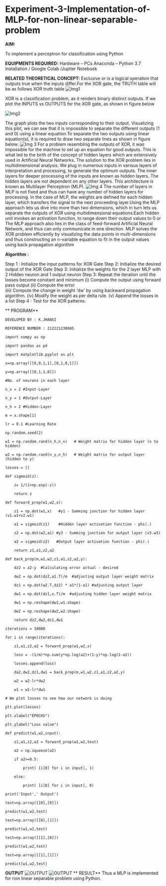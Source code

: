 # Experiment-3-Implementation-of-MLP-for-non-linear-separable-problem
**AIM:**

To implement a perceptron for classification using Python

**EQUIPMENTS REQUIRED:**
Hardware – PCs
Anaconda – Python 3.7 Installation / Google Colab /Jupiter Notebook

**RELATED THEORETICAL CONCEPT:**
Exclusive or is a logical operation that outputs true when the inputs differ.For the XOR gate, the TRUTH table will be as follows
XOR truth table
![Img1](https://user-images.githubusercontent.com/112920679/195774720-35c2ed9d-d484-4485-b608-d809931a28f5.gif)

XOR is a classification problem, as it renders binary distinct outputs. If we plot the INPUTS vs OUTPUTS for the XOR gate, as shown in figure below

![Img2](https://user-images.githubusercontent.com/112920679/195774898-b0c5886b-3d58-4377-b52f-73148a3fe54d.gif)

The graph plots the two inputs corresponding to their output. Visualizing this plot, we can see that it is impossible to separate the different outputs (1 and 0) using a linear equation.To separate the two outputs using linear equation(s), it is required to draw two separate lines as shown in figure below:
![Img 3](https://user-images.githubusercontent.com/112920679/195775012-74683270-561b-4a3a-ac62-cf5ddfcf49ca.gif)
For a problem resembling the outputs of XOR, it was impossible for the machine to set up an equation for good outputs. This is what led to the birth of the concept of hidden layers which are extensively used in Artificial Neural Networks. The solution to the XOR problem lies in multidimensional analysis. We plug in numerous inputs in various layers of interpretation and processing, to generate the optimum outputs.
The inner layers for deeper processing of the inputs are known as hidden layers. The hidden layers are not dependent on any other layers. This architecture is known as Multilayer Perceptron (MLP).
![Img 4](https://user-images.githubusercontent.com/112920679/195775183-1f64fe3d-a60e-4998-b4f5-abce9534689d.gif)
The number of layers in MLP is not fixed and thus can have any number of hidden layers for processing. In the case of MLP, the weights are defined for each hidden layer, which transfers the signal to the next proceeding layer.Using the MLP approach lets us dive into more than two dimensions, which in turn lets us separate the outputs of XOR using multidimensional equations.Each hidden unit invokes an activation function, to range down their output values to 0 or The MLP approach also lies in the class of feed-forward Artificial Neural Network, and thus can only communicate in one direction. MLP solves the XOR problem efficiently by visualizing the data points in multi-dimensions and thus constructing an n-variable equation to fit in the output values using back propagation algorithm

**Algorithm :**

Step 1 : Initialize the input patterns for XOR Gate
Step 2: Initialize the desired output of the XOR Gate
Step 3: Initialize the weights for the 2 layer MLP with 2 Hidden neuron 
              and 1 output neuron
Step 3: Repeat the  iteration  until the losses become constant and 
              minimum
              (i)  Compute the output using forward pass output
              (ii) Compute the error  
		          (iii) Compute the change in weight ‘dw’ by using backward 
                     propagation algorithm.
             (iv) Modify the weight as per delta rule.
             (v)   Append the losses in a list
Step 4 : Test for the XOR patterns.

** PROGRAM** 
```
DEVELOPED BY : K.JHANSI

REFERENCE NUMBER : 212221230045

import numpy as np

import pandas as pd

import matplotlib.pyplot as plt

x=np.array([[0,0,1,1],[0,1,0,1]])

y=np.array([[0,1,1,0]])

#No. of neurons in each layer

n_x = 2 #Input-Layer

n_y = 1 #Output-Layer

n_h = 2 #Hidden-Layer

m = x.shape[1]

lr = 0.1 #Learning Rate

np.random.seed(2)

w1 = np.random.rand(n_h,n_x)   # Weight matrix for hidden layer (x to hidden)

w2 = np.random.rand(n_y,n_h)   # Weight matrix for output layer (hidden to y)

losses = []

def sigmoid(z):

    z= 1/(1+np.exp(-z))
    
    return z
    
def forward_prop(w1,w2,x):

    z1 = np.dot(w1,x)   #y1 - Summing junction for hidden layer (v1.w1+v2.w1)
    
    a1 = sigmoid(z1)    #Hidden layer activation function - phi(.)

    z2 = np.dot(w2,a1) #y3 - Summing junction for output layer (v3.w3)
    
    a2 = sigmoid(z2)   #Output layer activation function - phi(.)
    
    return z1,a1,z2,a2
    
def back_prop(m,w1,w2,z1,a1,z2,a2,y):   

    dz2 = a2-y  #Calculating error actual - desired

    dw2 = np.dot(dz2,a1.T)/m  #adjusting output layer weight matrix
    
    dz1 = np.dot(w2.T,dz2) * a1*(1-a1) #adjusting output layer

    dw1 = np.dot(dz1,x.T)/m  #adjusting hidden layer weight matrix

    dw1 = np.reshape(dw1,w1.shape)
    
    dw2 = np.reshape(dw2,w2.shape)
    
    return dz2,dw2,dz1,dw1
    
iterations = 10000

for i in range(iterations):

    z1,a1,z2,a2 = forward_prop(w1,w2,x)

    loss = -(1/m)*np.sum(y*np.log(a2)+(1-y)*np.log(1-a2))
    
    losses.append(loss)
    
    da2,dw2,dz1,dw1 = back_prop(m,w1,w2,z1,a1,z2,a2,y)
    
    w2 = w2-lr*dw2
    
    w1 = w1-lr*dw1
    
# We plot losses to see how our network is doing

plt.plot(losses)

plt.xlabel("EPOCHS")

plt.ylabel("Loss value")

def predict(w1,w2,input):

    z1,a1,z2,a2 = forward_prop(w1,w2,test)
    
    a2 = np.squeeze(a2)
    
    if a2>=0.5:
    
        print( [i[0] for i in input], 1)
	
    else:
    
        print( [i[0] for i in input], 0)

print('Input',' Output')

test=np.array([[0],[0]])

predict(w1,w2,test)

test=np.array([[0],[1]])

predict(w1,w2,test)

test=np.array([[1],[0]])

predict(w1,w2,test)

test=np.array([[1],[1]])

predict(w1,w2,test)
```
 **OUTPUT** 
![OUTPUT]()
![OUTPUT]()
** RESULT**
 Thus a MLP is implemented for non linear separable problem using Python.
